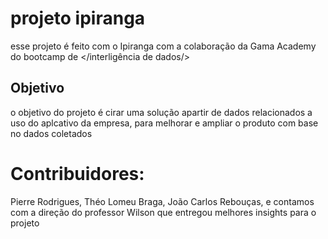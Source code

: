 # projeto ipiranga

esse projeto é feito com o Ipiranga com a colaboração da Gama Academy do bootcamp de </interligência de dados/>

## Objetivo
o objetivo do projeto é cirar uma solução apartir de dados relacionados a uso do aplcativo da empresa, 
para melhorar e ampliar o produto com base no dados coletados


# Contribuidores:

Pierre Rodrigues,
Théo Lomeu Braga,
João Carlos Rebouças,
e contamos com a direção do professor Wilson que entregou melhores insights para o projeto

